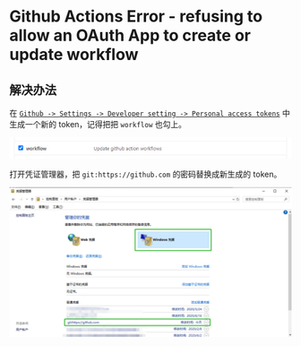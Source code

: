 # Github Actions Error - refusing to allow an OAuth App to create or update workflow

## 解决办法

在 [`Github -> Settings -> Developer setting -> Personal access tokens`](https://github.com/settings/tokens) 中生成一个新的 token，记得把把 `workflow` 也勾上。

![](../assets/workflow_problem_1.png)

打开凭证管理器，把 `git:https://github.com` 的密码替换成新生成的 token。

![](../assets/workflow_problem_0.png)
